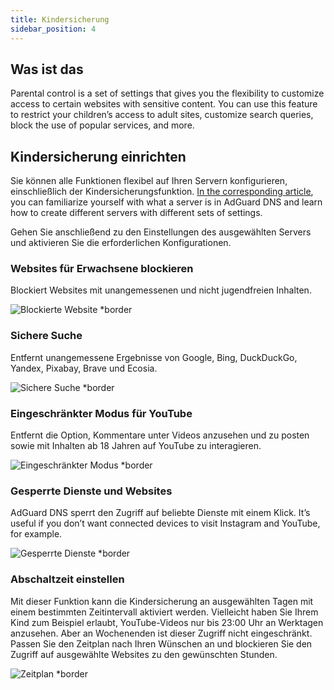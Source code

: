 ```yaml
---
title: Kindersicherung
sidebar_position: 4
---
```


## Was ist das

Parental control is a set of settings that gives you the flexibility to customize access to certain websites with sensitive content. You can use this feature to restrict your children’s access to adult sites, customize search queries, block the use of popular services, and more.

## Kindersicherung einrichten

Sie können alle Funktionen flexibel auf Ihren Servern konfigurieren, einschließlich der Kindersicherungsfunktion. [In the corresponding article](private-dns/server-and-settings/server-and-settings.md), you can familiarize yourself with what a server is in AdGuard DNS and learn how to create different servers with different sets of settings.

Gehen Sie anschließend zu den Einstellungen des ausgewählten Servers und aktivieren Sie die erforderlichen Konfigurationen.

### Websites für Erwachsene blockieren

Blockiert Websites mit unangemessenen und nicht jugendfreien Inhalten.

![Blockierte Website \*border](https://cdn.adtidy.org/content/kb/dns/private/new_dns/parental_control/adult_blocked.png)

### Sichere Suche

Entfernt unangemessene Ergebnisse von Google, Bing, DuckDuckGo, Yandex, Pixabay, Brave und Ecosia.

![Sichere Suche \*border](https://cdn.adtidy.org/content/kb/dns/private/new_dns/parental_control/porn.png)

### Eingeschränkter Modus für YouTube

Entfernt die Option, Kommentare unter Videos anzusehen und zu posten sowie mit Inhalten ab 18 Jahren auf YouTube zu interagieren.

![Eingeschränkter Modus \*border](https://cdn.adtidy.org/content/kb/dns/private/new_dns/parental_control/restricted.png)

### Gesperrte Dienste und Websites

AdGuard DNS sperrt den Zugriff auf beliebte Dienste mit einem Klick. It’s useful if you don’t want connected devices to visit Instagram and YouTube, for example.

![Gesperrte Dienste \*border](https://cdn.adtidy.org/content/kb/dns/private/new_dns/parental_control/blocked_services.png)

### Abschaltzeit einstellen

Mit dieser Funktion kann die Kindersicherung an ausgewählten Tagen mit einem bestimmten Zeitintervall aktiviert werden. Vielleicht haben Sie Ihrem Kind zum Beispiel erlaubt, YouTube-Videos nur bis 23:00 Uhr an Werktagen anzusehen. Aber an Wochenenden ist dieser Zugriff nicht eingeschränkt. Passen Sie den Zeitplan nach Ihren Wünschen an und blockieren Sie den Zugriff auf ausgewählte Websites zu den gewünschten Stunden.

![Zeitplan \*border](https://cdn.adtidy.org/content/kb/dns/private/new_dns/parental_control/schedule.png)
